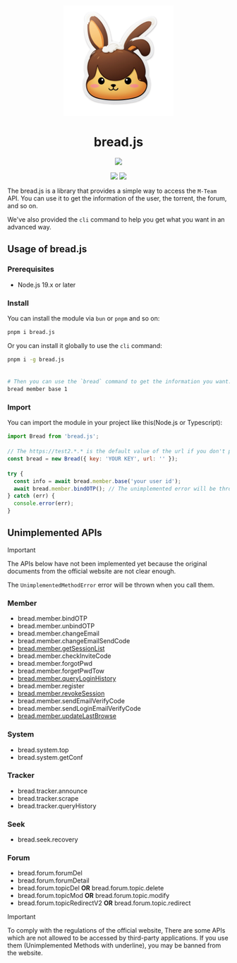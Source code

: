 <p align="center">
  <img width="250" height="250" src="https://github.com/danielsss/bread/blob/main/docs/images/logo.png">
</p>
<h1 align="center">bread.js</h1>

<p align="center">
  <a href="https://www.typescriptlang.org/" target="_blank"><img src="https://forthebadge.com/images/badges/made-with-typescript.svg"></a>
</p>

<p align="center">
  <a href="https://www.npmjs.com/package/bread.js" target="_blank"><img src="https://img.shields.io/npm/v/bread.js?style=for-the-badge"></a>
  <a href="https://www.npmjs.com/package/bread.js" target="_blank"><img src="https://img.shields.io/npm/dt/bread.js?style=for-the-badge"></a>
</p>


The bread.js is a library that provides a simple way to access the `M-Team` API.
You can use it to get the information of the user, the torrent, the forum, and so on.


We've also provided the `cli` command to help you get what you want in an advanced way.


## Usage of bread.js



### Prerequisites

- Node.js 19.x or later

### Install

You can install the module via `bun` or `pnpm` and so on:

```bash
pnpm i bread.js
```

Or you can install it globally to use the `cli` command:

```bash
pnpm i -g bread.js


# Then you can use the `bread` command to get the information you want.
bread member base 1
```

### Import

You can import the module in your project like this(Node.js or Typescript):

```javascript
import Bread from 'bread.js';

// The https://test2.*.* is the default value of the url if you don't provide it.
const bread = new Bread({ key: 'YOUR KEY', url: '' });

try {
  const info = await bread.member.base('your user id');
  await bread.member.bindOTP(); // The unimplemented error will be thrown
} catch (err) {
  console.error(err);
}
```

## Unimplemented APIs

> [!IMPORTANT]
> 
> The APIs below have not been implemented yet because the original documents from the official website are not clear enough.
> 
> The `UnimplementedMethodError` error will be thrown when you call them.

### Member

* bread.member.bindOTP
* bread.member.unbindOTP
* bread.member.changeEmail
* bread.member.changeEmailSendCode
* <ins>bread.member.getSessionList</ins>
* bread.member.checkInviteCode
* bread.member.forgotPwd
* bread.member.forgetPwdTow
* <ins>bread.member.queryLoginHistory</ins>
* bread.member.register
* <ins>bread.member.revokeSession</ins>
* bread.member.sendEmailVerifyCode
* bread.member.sendLoginEmailVerifyCode
* <ins>bread.member.updateLastBrowse</ins>

### System

* bread.system.top
* bread.system.getConf

### Tracker

* bread.tracker.announce
* bread.tracker.scrape
* bread.tracker.queryHistory


### Seek

* bread.seek.recovery

### Forum

* bread.forum.forumDel
* bread.forum.forumDetail
* bread.forum.topicDel **OR** bread.forum.topic.delete
* bread.forum.topicMod **OR** bread.forum.topic.modify
* bread.forum.topicRedirectV2 **OR** bread.forum.topic.redirect



> [!IMPORTANT]
> To comply with the regulations of the official website, 
> There are some APIs which are not allowed to be accessed by third-party applications. 
> If you use them (Unimplemented Methods with underline), you may be banned from the website.
